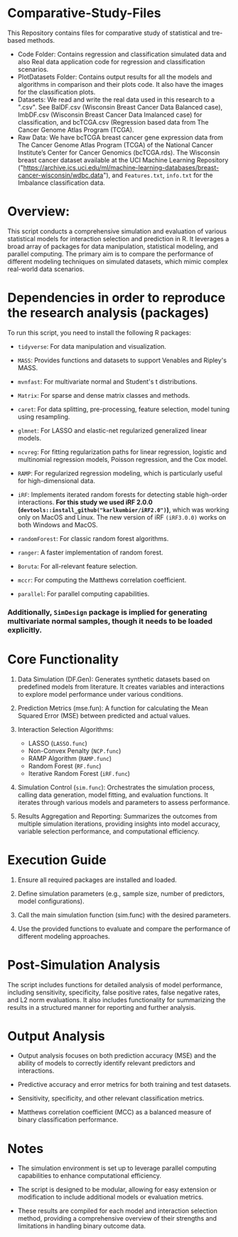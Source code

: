 # Comparative-Study-Files
This Repository contains files for comparative study of statistical and tre-based methods.
- Code Folder: Contains regression and classification simulated data and also Real data application code for regression and classification scenarios.
- PlotDatasets Folder: Contains output results for all the models and algorithms in comparison and their plots code. It also have the images for the classification plots.
- Datasets: We read and write the real data used in this research to a ".csv". See BalDF.csv (Wisconsin Breast Cancer Data Balanced case), ImbDF.csv (Wisconsin Breast Cancer Data Imalanced case) for classification, and bcTCGA.csv (Regression based data from The Cancer Genome Atlas Program (TCGA).
- Raw Data: We have bcTCGA breast cancer gene expression data from The Cancer Genome Atlas Program (TCGA) of the National Cancer Institute’s Center for Cancer Genomics (bcTCGA.rds). The Wisconsin breast cancer dataset available at the UCI Machine Learning Repository ("https://archive.ics.uci.edu/ml/machine-learning-databases/breast-cancer-wisconsin/wdbc.data"), and `Features.txt`, `info.txt` for the Imbalance classification data.

# Overview:

This script conducts a comprehensive simulation and evaluation of various statistical models for interaction selection and prediction in R. It leverages a broad array of packages for data manipulation, statistical modeling, and parallel computing. The primary aim is to compare the performance of different modeling techniques on simulated datasets, which mimic complex real-world data scenarios.

# Dependencies in order to reproduce the research analysis (packages)

To run this script, you need to install the following R packages:

- `tidyverse`: For data manipulation and visualization.

- `MASS`: Provides functions and datasets to support Venables and Ripley's MASS.

- `mvnfast`: For multivariate normal and Student's t distributions.

- `Matrix`: For sparse and dense matrix classes and methods.

- `caret`: For data splitting, pre-processing, feature selection, model tuning using resampling.

- `glmnet`: For LASSO and elastic-net regularized generalized linear models.

- `ncvreg`: For fitting regularization paths for linear regression, logistic and multinomial regression models, Poisson regression, and the Cox model.

- `RAMP`: For regularized regression modeling, which is particularly useful for high-dimensional data.

- `iRF`: Implements iterated random forests for detecting stable high-order interactions. **For this study we used iRF 2.0.0 (`devtools::install_github("karlkumbier/iRF2.0")`)**, which was working only on MacOS and Linux. The new version of iRF `(iRF3.0.0)` works on both Windows and MacOS. 

- `randomForest`: For classic random forest algorithms.

- `ranger`: A faster implementation of random forest.

- `Boruta`: For all-relevant feature selection.

- `mccr`: For computing the Matthews correlation coefficient.

- `parallel`: For parallel computing capabilities.

### Additionally, `SimDesign` package is implied for generating multivariate normal samples, though it needs to be loaded explicitly.

# Core Functionality

1. Data Simulation (DF.Gen): Generates synthetic datasets based on predefined models from literature. It creates variables and interactions to explore model performance under various conditions.

2. Prediction Metrics (mse.fun): A function for calculating the Mean Squared Error (MSE) between predicted and actual values.

3. Interaction Selection Algorithms:
    - LASSO (`LASSO.func`)
    - Non-Convex Penalty (`NCP.func`)
    - RAMP Algorithm (`RAMP.func`)
    - Random Forest (`RF.func`)
    - Iterative Random Forest (`iRF.func`)

4. Simulation Control (`sim.func`): Orchestrates the simulation process, calling data generation, model fitting, and evaluation functions. It iterates through various models and parameters to assess performance.

5. Results Aggregation and Reporting: Summarizes the outcomes from multiple simulation iterations, providing insights into model accuracy, variable selection performance, and computational efficiency.

# Execution Guide

1. Ensure all required packages are installed and loaded.

2. Define simulation parameters (e.g., sample size, number of predictors, model configurations).

3. Call the main simulation function (sim.func) with the desired parameters.

4. Use the provided functions to evaluate and compare the performance of different modeling approaches.

# Post-Simulation Analysis

The script includes functions for detailed analysis of model performance, including sensitivity, specificity, false positive rates, false negative rates, and L2 norm evaluations. It also includes functionality for summarizing the results in a structured manner for reporting and further analysis.

# Output Analysis

- Output analysis focuses on both prediction accuracy (MSE) and the ability of models to correctly identify relevant predictors and interactions.

- Predictive accuracy and error metrics for both training and test datasets.

- Sensitivity, specificity, and other relevant classification metrics.

- Matthews correlation coefficient (MCC) as a balanced measure of binary classification performance.


# Notes

- The simulation environment is set up to leverage parallel computing capabilities to enhance computational efficiency.

- The script is designed to be modular, allowing for easy extension or modification to include additional models or evaluation metrics.

- These results are compiled for each model and interaction selection method, providing a comprehensive overview of their strengths and limitations in handling binary outcome data.
